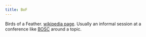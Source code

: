 ```yaml
---
title: BoF
---
```


Birds of a Feather. [wikipedia page](wp:BoF "wikilink"). Usually an
informal session at a conference like [BOSC](BOSC "wikilink") around a
topic.

